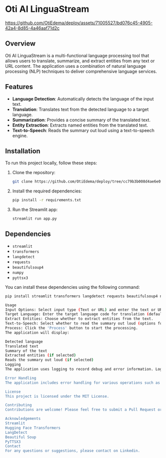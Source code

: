# Oti AI LinguaStream

https://github.com/OtiEdema/deploy/assets/71005527/bd076c45-4905-42a4-8d85-4a46aaf71d2c

## Overview
Oti AI LinguaStream is a multi-functional language processing tool that allows users to translate, summarize, and extract entities from any text or URL content. The application uses a combination of natural language processing (NLP) techniques to deliver comprehensive language services.

## Features
- **Language Detection**: Automatically detects the language of the input text.
- **Translation**: Translates text from the detected language to a target language.
- **Summarization**: Provides a concise summary of the translated text.
- **Entity Extraction**: Extracts named entities from the translated text.
- **Text-to-Speech**: Reads the summary out loud using a text-to-speech engine.

## Installation
To run this project locally, follow these steps:

1. Clone the repository:
    ```bash
    git clone https://github.com/OtiEdema/deploy/tree/cc79b3b008d4ae6e08855ceca55838eb065a8ebf/globaltrans
   
    ```

2. Install the required dependencies:
    ```bash
    pip install -r requirements.txt
    ```

3. Run the Streamlit app:
    ```bash
    streamlit run app.py
    ```

## Dependencies
- `streamlit`
- `transformers`
- `langdetect`
- `requests`
- `beautifulsoup4`
- `numpy`
- `pyttsx3`

You can install these dependencies using the following command:
```bash
pip install streamlit transformers langdetect requests beautifulsoup4 numpy pyttsx3

Usage
Input Options: Select input type (Text or URL) and enter the text or URL to process.
Target Language: Enter the target language code for translation (default is 'en' for English).
Extract Entities: Choose whether to extract entities from the text.
Text-to-Speech: Select whether to read the summary out loud (options for female or male voice).
Process: Click the 'Process' button to start the processing.
The application will display:

Detected language
Translated text
Summary of the text
Extracted entities (if selected)
Reads the summary out loud (if selected)
Logging
The application uses logging to record debug and error information. Logs are essential for troubleshooting and understanding the application's behavior.

Error Handling
The application includes error handling for various operations such as fetching URL content, language detection, translation, entity extraction, and summarization. Appropriate error messages are displayed to the user in case of any issues.

License
This project is licensed under the MIT License.

Contributing
Contributions are welcome! Please feel free to submit a Pull Request or open an Issue for any bugs or feature requests.

Acknowledgements
Streamlit
Hugging Face Transformers
LangDetect
Beautiful Soup
PyTTSX3
Contact
For any questions or suggestions, please contact on Linkedin.
